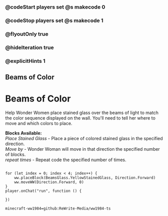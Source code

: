 ### @codeStart players set @s makecode 0
### @codeStop players set @s makecode 1

### @flyoutOnly true
### @hideIteration true 
### @explicitHints 1

## Beams of Color

# Beams of Color
Help Wonder Women place stained glass over the beams of light to match the color sequence displayed on the wall. You'll need to tell her where to move and which colors to place. 

**Blocks Available:**  
*Place <color> Stained Glass <direction>* - Place a piece of colored stained glass in the specified direction.  
*Move <direction> by <number>* - Wonder Woman will move in that direction the specified number of blocks.  
*repeat <number> times* - Repeat code the specified number of times.  

```ghost

for (let index = 0; index < 4; index++) {
    ww.placeBlock(BeamsGlass.YellowStainedGlass, Direction.Forward)
    ww.moveWW(Direction.Forward, 0)
}
player.onChat("run", function () {
	
})
```

```package
minecraft-ww1984=github:ReWrite-Media/ww1984-ts
```